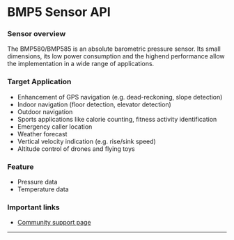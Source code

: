 # BMP5 Sensor API

### Sensor overview

The BMP580/BMP585 is an absolute barometric pressure sensor. 
Its small dimensions, its low power consumption and the highend performance allow the implementation in a wide range of 
applications.

### Target Application
- Enhancement of GPS navigation (e.g. dead-reckoning, slope detection)
- Indoor navigation (floor detection, elevator detection)
- Outdoor navigation
- Sports applications like calorie counting, fitness activity identification
- Emergency caller location
- Weather forecast
- Vertical velocity indication (e.g. rise/sink speed)
- Altitude control of drones and flying toys 

### Feature
- Pressure data
- Temperature data

### Important links

- [Community support page](https://community.bosch-sensortec.com)

---



